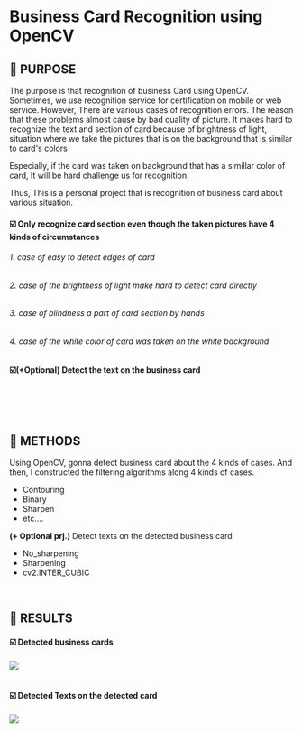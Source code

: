 # Business Card Recognition using OpenCV

## 📌 PURPOSE
The purpose is that recognition of business Card using OpenCV.
Sometimes, we use recognition service for certification on mobile or web service.
However, There are various cases of recognition errors. The reason that these problems almost cause by bad quality of picture.
It makes hard to recognize the text and section of card because of brightness of light, situation where we take the pictures that is on the background that is similar to card's colors

Especially, if the card was taken on background that has a simillar color of card, It will be hard challenge us for recognition.

Thus, This is a personal project that is recognition of business card about various situation.

####       ☑️ Only recognize card section even though the taken pictures have 4 kinds of circumstances
######             1. case of easy to detect edges of card
######             2. case of the brightness of light make hard to detect card directly
######             3. case of blindness a part of card section by hands
######             4. case of the white color of card was taken on the white background

####       ☑️(+Optional) Detect the text on the business card

<br>
<br>
<br>

## 📌 METHODS
Using OpenCV, gonna detect business card about the 4 kinds of cases.
And then, I constructed the filtering algorithms along 4 kinds of cases.

- Contouring
- Binary
- Sharpen
- etc....

**(+ Optional prj.)** 
Detect texts on the detected business card

- No_sharpening
- Sharpening
- cv2.INTER_CUBIC
<br>

## 📌 RESULTS
#### ☑️ Detected business cards
<img src = 'https://img1.daumcdn.net/thumb/R1280x0/?scode=mtistory2&fname=https%3A%2F%2Fblog.kakaocdn.net%2Fdn%2FbkVmvS%2FbtsKbyEWtAQ%2Fb3wmkg8L2ZxdmFhG9BbBJk%2Fimg.png'>
<br>
<br>

#### ☑️ Detected Texts on the detected card
<img src = 'https://img1.daumcdn.net/thumb/R1280x0/?scode=mtistory2&fname=https%3A%2F%2Fblog.kakaocdn.net%2Fdn%2FcJD8fl%2FbtsKb59NUNp%2Fm6JJQGTHz9VzKuRIbADUw0%2Fimg.png'>


